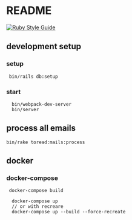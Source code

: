 # README

[![Ruby Style Guide](https://img.shields.io/badge/code_style-standard-brightgreen.svg)](https://github.com/testdouble/standard)

## development setup

### setup 

```
 bin/rails db:setup
```

### start 

``` 
  bin/webpack-dev-server
  bin/server

```


## process all emails

```
bin/rake toread:mails:process
```

## docker

### docker-compose

```
 docker-compose build
```

```
  docker-compose up
  // or with recreare
  docker-compose up --build --force-recreate
```
